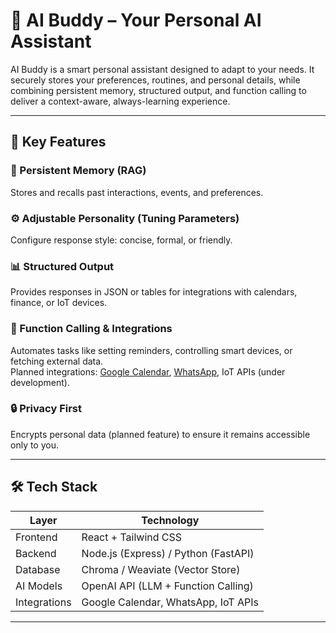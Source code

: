 # 🤖 AI Buddy – Your Personal AI Assistant

AI Buddy is a smart personal assistant designed to adapt to your needs. It securely stores your preferences, routines, and personal details, while combining persistent memory, structured output, and function calling to deliver a context-aware, always-learning experience.

---

## 🚀 Key Features

### 🧠 Persistent Memory (RAG)
Stores and recalls past interactions, events, and preferences.

### ⚙ Adjustable Personality (Tuning Parameters)
Configure response style: concise, formal, or friendly.

### 📊 Structured Output
Provides responses in JSON or tables for integrations with calendars, finance, or IoT devices.

### 🔗 Function Calling & Integrations
Automates tasks like setting reminders, controlling smart devices, or fetching external data.  
Planned integrations: [Google Calendar](#), [WhatsApp](#), IoT APIs (under development).

### 🔒 Privacy First
Encrypts personal data (planned feature) to ensure it remains accessible only to you.

---

## 🛠 Tech Stack

| Layer        | Technology                                   |
|--------------|----------------------------------------------|
| Frontend     | React + Tailwind CSS                         |
| Backend      | Node.js (Express) / Python (FastAPI)         |
| Database     | Chroma / Weaviate (Vector Store)             |
| AI Models    | OpenAI API (LLM + Function Calling)          |
| Integrations | Google Calendar, WhatsApp, IoT APIs          |

---

